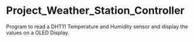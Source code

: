 # Project_Weather_Station_Controller
Program to read a DHT11 Temperature and Humidity sensor and display the values on a OLED Display.
